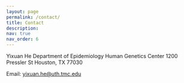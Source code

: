 ```yaml
---
layout: page
permalink: /contact/
title: Contact
description: 
nav: true
nav_order: 6
---
```


Yixuan He
Department of Epidemiology 
Human Genetics Center
1200 Pressler St
Houston, TX 77030

Email: yixuan.he@uth.tmc.edu
